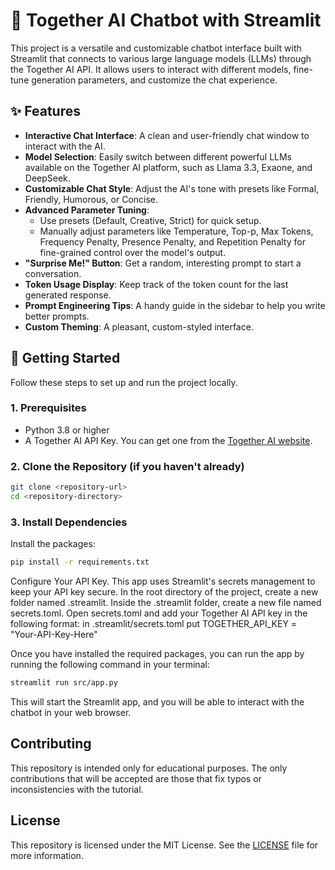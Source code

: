 # 🤖 Together AI Chatbot with Streamlit

This project is a versatile and customizable chatbot interface built with Streamlit that connects to various large language models (LLMs) through the Together AI API. It allows users to interact with different models, fine-tune generation parameters, and customize the chat experience.

## ✨ Features

- **Interactive Chat Interface**: A clean and user-friendly chat window to interact with the AI.
- **Model Selection**: Easily switch between different powerful LLMs available on the Together AI platform, such as Llama 3.3, Exaone, and DeepSeek.
- **Customizable Chat Style**: Adjust the AI's tone with presets like Formal, Friendly, Humorous, or Concise.
- **Advanced Parameter Tuning**:
    - Use presets (Default, Creative, Strict) for quick setup.
    - Manually adjust parameters like Temperature, Top-p, Max Tokens, Frequency Penalty, Presence Penalty, and Repetition Penalty for fine-grained control over the model's output.
- **"Surprise Me!" Button**: Get a random, interesting prompt to start a conversation.
- **Token Usage Display**: Keep track of the token count for the last generated response.
- **Prompt Engineering Tips**: A handy guide in the sidebar to help you write better prompts.
- **Custom Theming**: A pleasant, custom-styled interface.

## 🚀 Getting Started

Follow these steps to set up and run the project locally.

### 1. Prerequisites

- Python 3.8 or higher
- A Together AI API Key. You can get one from the [Together AI website](https://api.together.ai/).

### 2. Clone the Repository (if you haven't already)

```bash
git clone <repository-url>
cd <repository-directory>
```

### 3. Install Dependencies

Install the packages:

```bash
pip install -r requirements.txt
```
Configure Your API Key. This app uses Streamlit's secrets management to keep your API key secure. In the root directory of the project, create a new folder named .streamlit. Inside the .streamlit folder, create a new file named secrets.toml. Open secrets.toml and add your Together AI API key in the following format:
in .streamlit/secrets.toml put
TOGETHER_API_KEY = "Your-API-Key-Here"


Once you have installed the required packages, you can run the app by running the following command in your terminal:

```bash
streamlit run src/app.py
```

This will start the Streamlit app, and you will be able to interact with the chatbot in your web browser.

## Contributing

This repository is intended only for educational purposes. The only contributions that will be accepted are those that fix typos or inconsistencies with the tutorial. 

## License

This repository is licensed under the MIT License. See the [LICENSE](./LICENCE.md) file for more information.
